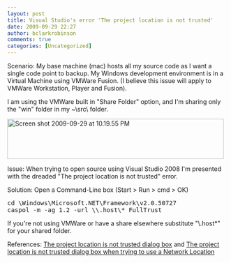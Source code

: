 ```yaml
---
layout: post
title: Visual Studio's error 'The project location is not trusted'
date: 2009-09-29 22:27
author: bclarkrobinson
comments: true
categories: [Uncategorized]
---
```

Scenario: My base machine (mac) hosts all my source code as I want a single code point to backup. My Windows development environment is in a Virtual Machine using VMWare Fusion. (I believe this issue will apply to VMWare Workstation, Player and Fusion). 

I am using the VMWare built in "Share Folder" option, and I'm sharing only the "win" folder in my ~\src\ folder.

<a href="http://mozketo.com/wp-content/uploads/2009/09/Screen-shot-2009-09-29-at-10.19.55-PM.png"><img src="http://mozketo.com/wp-content/uploads/2009/09/Screen-shot-2009-09-29-at-10.19.55-PM.png" alt="Screen shot 2009-09-29 at 10.19.55 PM" title="Screen shot 2009-09-29 at 10.19.55 PM" width="496" height="92" class="alignnone size-full wp-image-246" /></a>

Issue: When trying to open source using Visual Studio 2008 I'm presented with the dreaded "The project location is not trusted" error.

Solution: Open a Command-Line box (Start > Run > cmd > OK)

<pre lang="DOS" colla="+">
cd \Windows\Microsoft.NET\Framework\v2.0.50727
caspol -m -ag 1.2 -url \\.host\* FullTrust
</pre>

If you're not using VMWare or have a share elsewhere substitute "\\.host\*" for your shared folder.

References: <a href="http://msdn.microsoft.com/en-us/library/bs2bkwxc.aspx">The project location is not trusted dialog box</a> and <a href="http://social.msdn.microsoft.com/Forums/en-US/vssetup/thread/5065fd7c-f2ed-4ddc-8242-19c0eda2a1a1">The project location is not trusted dialog box when trying to use a Network Location</a>
